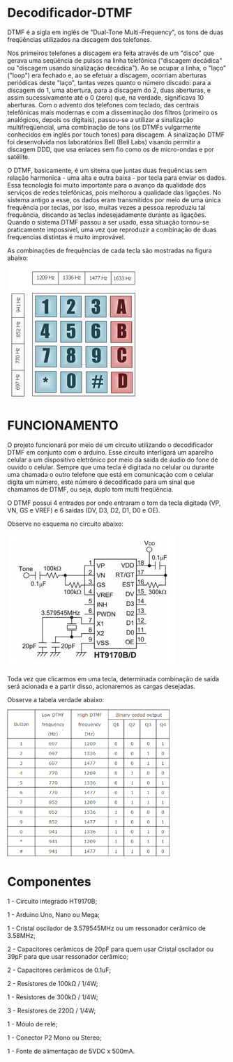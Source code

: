 # Decodificador-DTMF
DTMF é a sigla em inglês de "Dual-Tone Multi-Frequency", os tons de duas freqüências utilizados na discagem dos telefones. 

Nos primeiros telefones a discagem era feita através de um "disco" que gerava uma seqüência de pulsos na linha telefônica ("discagem decádica" ou "discagem usando sinalização decádica"). Ao se ocupar a linha, o "laço" ("loop") era fechado e, ao se efetuar a discagem, ocorriam aberturas periódicas deste "laço", tantas vezes quanto o número discado: para a discagem do 1, uma abertura, para a discagem do 2, duas aberturas, e assim sucessivamente até o 0 (zero) que, na verdade, significava 10 aberturas. Com o advento dos telefones com teclado, das centrais telefônicas mais modernas e com a disseminação dos filtros (primeiro os analógicos, depois os digitais), passou-se a utilizar a sinalização multifreqüencial, uma combinação de tons (os DTMFs vulgarmente conhecidos em inglês por touch tones) para discagem. A sinalização DTMF foi desenvolvida nos laboratórios Bell (Bell Labs) visando permitir a discagem DDD, que usa enlaces sem fio como os de micro-ondas e por satélite. 

O DTMF, basicamente, é um sitema que juntas duas frequências sem relação harmonica - uma alta e outra baixa - por tecla para enviar os dados. Essa tecnologia foi muito importante para o avanço da qualidade dos serviços de redes telefônicas, pois melhorou a qualidade das ligações. No sistema antigo a esse, os dados eram transmitidos por meio de uma única frequência por teclas, por isso, muitas vezes a pessoa reproduziu tal frequência, discando as teclas indesejadamente durante as ligações. Quando o sistema DTMF passou a ser usado, essa situação tornou-se praticamente impossivel, uma vez que reproduzir a combinação de duas frequencias distintas é muito improvável.

 As combinações de frequências de cada tecla são mostradas na figura abaixo:
<p><img src="https://raw.githubusercontent.com/raquelester/Decodificador-DTMF/master/Tone%20Dialing1.gif" alt="" width="300" height="303" /></p>


# FUNCIONAMENTO

 O projeto funcionará por meio de um circuito utilizando o decodificador DTMF em conjunto com o arduino. Esse circuito interligará um aparelho celular a um dispositivo eletrônico por meio da saída de áudio do fone de ouvido o celular.  Sempre que uma tecla é digitada no celular ou durante uma chamada o outro telefone que está em comunicação com o celular digita um número, este número é decodificado para um sinal que chamamos de DTMF, ou seja, duplo tom multi freqüência. 
 
 O DTMF possui 4 entrados por onde entraram o tom da tecla digitada (VP, VN, GS e VREF) e 6 saídas (DV, D3, D2, D1, D0 e OE).
 
 Observe no esquema no circuito abaixo:
 <p><img src="https://raw.githubusercontent.com/raquelester/Decodificador-DTMF/master/Test%20circuit.jpg" alt="" width="386" height="308" /></p>
 
 Toda vez que clicarmos em uma tecla, determinada combinação de saída será acionada e a partir disso, acionaremos as cargas desejadas.

Observe a tabela verdade abaixo:
 <p><img src="https://raw.githubusercontent.com/raquelester/Decodificador-DTMF/master/DTMF-Decoded-Frequency-Output-Table.png" alt="" width="372" height="336" /></p>
 
# Componentes

1 - Circuito integrado HT9170B;

1 - Arduino Uno, Nano ou Mega;

1 - Cristal oscilador de 3.579545MHz ou um ressonador cerâmico de 3.58MHz;

2 - Capacitores cerâmicos de 20pF para quem usar Cristal oscilador ou 39pF para que usar ressonador cerâmico;

2 - Capacitores cerâmicos de 0.1uF;

2 - Resistores de 100kΩ / 1/4W;

1 - Resistores de 300kΩ / 1/4W;

3 - Resistores de 220Ω / 1/4W;

1 - Móulo de relé;

1 - Conector P2 Mono ou Stereo;

1 - Fonte de alimentação de 5VDC x 500mA.


 
 
 
 


 
 
